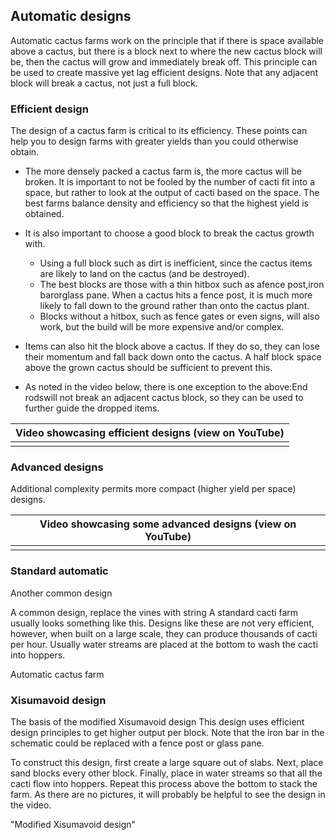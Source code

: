 ## Automatic designs
Automatic cactus farms work on the principle that if there is space available above a cactus, but there is a block next to where the new cactus block will be, then the cactus will grow and immediately break off. This principle can be used to create massive yet lag efficient designs.  Note that any adjacent block will break a cactus, not just a full block.

### Efficient design
The design of a cactus farm is critical to its efficiency. These points can help you to design farms with greater yields than you could otherwise obtain.

- The more densely packed a cactus farm is, the more cactus will be broken. It is important to not be fooled by the number of cacti fit into a space, but rather to look at the output of cacti based on the space. The best farms balance density and efficiency so that the highest yield is obtained.

- It is also important to choose a good block to break the cactus growth with.
	- Using a full block such as dirt is inefficient, since the cactus items are likely to land on the cactus (and be destroyed).
	- The best blocks are those with a thin hitbox such as afence post,iron barorglass pane.  When a cactus hits a fence post, it is much more likely to fall down to the ground rather than onto the cactus plant.
	- Blocks without a hitbox, such as fence gates or even signs, will also work, but the build will be more expensive and/or complex.

- Items can also hit the block above a cactus. If they do so, they can lose their momentum and fall back down onto the cactus. A half block space above the grown cactus should be sufficient to prevent this.
- As noted in the video below, there is one exception to the above:End rodswill not break an adjacent cactus block, so they can be used to further guide the dropped items.

| Video showcasing efficient designs (view on YouTube) |
|------------------------------------------------------|
|                                                      |

### Advanced designs
Additional complexity permits more compact (higher yield per space) designs.

| Video showcasing some advanced designs (view on YouTube) |
|----------------------------------------------------------|
|                                                          |



### Standard automatic
Another common design




























A common design, replace the vines with string
A standard cacti farm usually looks something like this. Designs like these are not very efficient, however, when built on a large scale, they can produce thousands of cacti per hour. Usually water streams are placed at the bottom to wash the cacti into hoppers.



Automatic cactus farm



### Xisumavoid design






































The basis of the modified Xisumavoid design
This design uses efficient design principles to get higher output per block. Note that the iron bar in the schematic could be replaced with a fence post or glass pane.

To construct this design, first create a large square out of slabs. Next, place sand blocks every other block. Finally, place in water streams so that all the cacti flow into hoppers. Repeat this process above the bottom to stack the farm. As there are no pictures, it will probably be helpful to see the design in the video.

"Modified Xisumavoid design"


